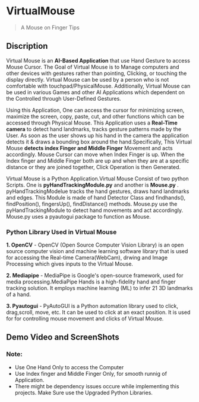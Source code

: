 # VirtualMouse

>A Mouse on Finger Tips

## Discription

Virtual Mouse is an **AI-Based Application** that use Hand Gesture to access Mouse Cursor. The Goal of Virtual Mouse is to Manage computers and other devices with gestures rather than pointing, Clicking, or touching the display directly. Virtual Mouse can be used by a person who is not comfortable with touchpad/PhysicalMouse. Additionally, Virtual Mouse can be used in various Games and other AI Applications which dependent on the Controlled through User-Defined Gestures.


Using this Application, One can access the cursor for minimizing screen, maximize the screen, copy, paste, cut, and other functions which can be accessed through Physical Mouse. This Application uses a **Real-Time camera** to detect hand landmarks, tracks gesture patterns made by the User. As soon as the user shows up his hand in the camera the application detects it & draws a bounding box around the hand.Specifically, This Virtual Mouse **detects index Finger and Middle Finger** Movement and acts accordingly. Mouse Cursor can move when Index Finger is up. When the Index finger and Middle Finger both are up and when they are at a specific distance or they are joined together, Click Operation is then Generated.

Virtual Mouse is a Python Application.Virtual Mouse Consist of two python Scripts. One is **pyHandTrackingModule.py** and another is **Mouse.py** . pyHandTrackingModelue tracks the hand gestures, draws hand landmarks and edges. This Module is made of hand Detector Class and findhands(), findPosition(), fingersUp(), findDistance() methods. Mouse.py use the pyHandTrackingModule to detect hand movements and act accordingly. Mouse.py uses a pyautogui package to function as Mouse.

### Python Library Used in Virtual Mouse

**1. OpenCV**
    - OpenCV (Open Source Computer Vision Library) is an open source computer vision and machine learning software library that is used for accessing the Real-time      Camera(WebCam), drwing and Image Processing which gives inputs to the Virtual Mouse.
    
**2. Mediapipe**
    - MediaPipe is Google's open-source framework, used for media processing.MediaPipe Hands is a high-fidelity hand and finger tracking solution. It employs machine learning (ML) to infer 21 3D landmarks of a hand.

**3. Pyautogui**
    - PyAutoGUI is a Python automation library used to click, drag,scroll, move, etc. It can be used to click at an exact position. It is used for for controlling mouse movement and clicks of Virtual Mouse.

## Demo Video and ScreenShots


### Note: 
- Use One Hand Only to access the Computer
- Use Index finger and Middle Finger Only, for smooth runnig of Application.
- There might be dependency issues occure while implementing this projects. Make Sure use the Upgraded Python Libraries. 
    


